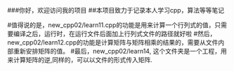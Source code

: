 ###你好，欢迎访问我的项目
##本项目致力于记录本人学习cpp，算法等等笔记

#值得说的是，new_cpp02/learn11.cpp的功能是用来计算一个行列式的值，只需要编译之后，运行时，在运行文件后面加上行列式文件的路径就好啦
#然后，new_cpp02/learn12.cpp的功能是计算矩阵与矩阵相乘的结果的，需要从文件内部重新安排矩阵的值。
#最后，new_cpp02/learn14, 这个文件夹是一个工程，用来计算矩阵的逆,同样的，可以以文件的形式传入矩阵.
